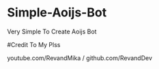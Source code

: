 # Simple-Aoijs-Bot

Very Simple To Create Aoijs Bot

#Credit To My Plss

youtube.com/RevandMika / github.com/RevandDev
